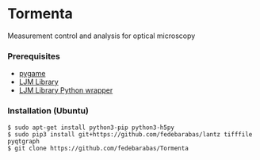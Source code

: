 # Tormenta
Measurement control and analysis for optical microscopy

### Prerequisites
 - [pygame](http://pygame.org/wiki/index)
 - [LJM Library](https://labjack.com/support/software/installers/ljm)
 - [LJM Library Python wrapper](https://labjack.com/support/software/examples/ljm/python)

### Installation (Ubuntu)
```
$ sudo apt-get install python3-pip python3-h5py 
$ sudo pip3 install git+https://github.com/fedebarabas/lantz tifffile pyqtgraph
$ git clone https://github.com/fedebarabas/Tormenta
```
